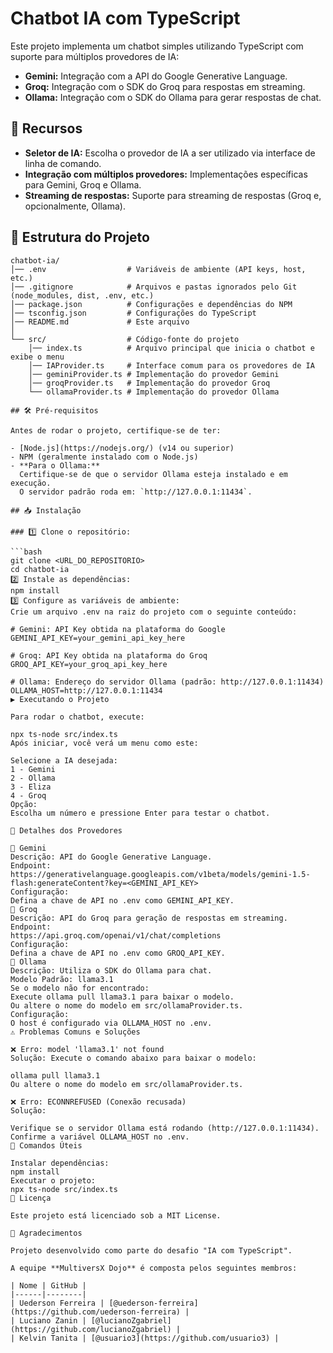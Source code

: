 # Chatbot IA com TypeScript

Este projeto implementa um chatbot simples utilizando TypeScript com suporte para múltiplos provedores de IA:

- **Gemini:** Integração com a API do Google Generative Language.
- **Groq:** Integração com o SDK do Groq para respostas em streaming.
- **Ollama:** Integração com o SDK do Ollama para gerar respostas de chat.

## 🚀 Recursos

- **Seletor de IA:** Escolha o provedor de IA a ser utilizado via interface de linha de comando.
- **Integração com múltiplos provedores:** Implementações específicas para Gemini, Groq e Ollama.
- **Streaming de respostas:** Suporte para streaming de respostas (Groq e, opcionalmente, Ollama).

## 📂 Estrutura do Projeto

```plaintext
chatbot-ia/
│── .env                  # Variáveis de ambiente (API keys, host, etc.)
│── .gitignore            # Arquivos e pastas ignorados pelo Git (node_modules, dist, .env, etc.)
│── package.json          # Configurações e dependências do NPM
│── tsconfig.json         # Configurações do TypeScript
│── README.md             # Este arquivo
│
└── src/                  # Código-fonte do projeto
    │── index.ts          # Arquivo principal que inicia o chatbot e exibe o menu
    │── IAProvider.ts     # Interface comum para os provedores de IA
    │── geminiProvider.ts # Implementação do provedor Gemini
    │── groqProvider.ts   # Implementação do provedor Groq
    └── ollamaProvider.ts # Implementação do provedor Ollama

## 🛠️ Pré-requisitos

Antes de rodar o projeto, certifique-se de ter:

- [Node.js](https://nodejs.org/) (v14 ou superior)
- NPM (geralmente instalado com o Node.js)
- **Para o Ollama:**  
  Certifique-se de que o servidor Ollama esteja instalado e em execução.  
  O servidor padrão roda em: `http://127.0.0.1:11434`.

## 📥 Instalação

### 1️⃣ Clone o repositório:

```bash
git clone <URL_DO_REPOSITORIO>
cd chatbot-ia
2️⃣ Instale as dependências:
npm install
3️⃣ Configure as variáveis de ambiente:
Crie um arquivo .env na raiz do projeto com o seguinte conteúdo:

# Gemini: API Key obtida na plataforma do Google
GEMINI_API_KEY=your_gemini_api_key_here

# Groq: API Key obtida na plataforma do Groq
GROQ_API_KEY=your_groq_api_key_here

# Ollama: Endereço do servidor Ollama (padrão: http://127.0.0.1:11434)
OLLAMA_HOST=http://127.0.0.1:11434
▶️ Executando o Projeto

Para rodar o chatbot, execute:

npx ts-node src/index.ts
Após iniciar, você verá um menu como este:

Selecione a IA desejada:
1 - Gemini
2 - Ollama
3 - Eliza
4 - Groq
Opção:
Escolha um número e pressione Enter para testar o chatbot.

🔎 Detalhes dos Provedores

🔹 Gemini
Descrição: API do Google Generative Language.
Endpoint:
https://generativelanguage.googleapis.com/v1beta/models/gemini-1.5-flash:generateContent?key=<GEMINI_API_KEY>
Configuração:
Defina a chave de API no .env como GEMINI_API_KEY.
🔹 Groq
Descrição: API do Groq para geração de respostas em streaming.
Endpoint:
https://api.groq.com/openai/v1/chat/completions
Configuração:
Defina a chave de API no .env como GROQ_API_KEY.
🔹 Ollama
Descrição: Utiliza o SDK do Ollama para chat.
Modelo Padrão: llama3.1
Se o modelo não for encontrado:
Execute ollama pull llama3.1 para baixar o modelo.
Ou altere o nome do modelo em src/ollamaProvider.ts.
Configuração:
O host é configurado via OLLAMA_HOST no .env.
⚠️ Problemas Comuns e Soluções

❌ Erro: model 'llama3.1' not found
Solução: Execute o comando abaixo para baixar o modelo:

ollama pull llama3.1
Ou altere o nome do modelo em src/ollamaProvider.ts.

❌ Erro: ECONNREFUSED (Conexão recusada)
Solução:

Verifique se o servidor Ollama está rodando (http://127.0.0.1:11434).
Confirme a variável OLLAMA_HOST no .env.
🔧 Comandos Úteis

Instalar dependências:
npm install
Executar o projeto:
npx ts-node src/index.ts
📜 Licença

Este projeto está licenciado sob a MIT License.

🙌 Agradecimentos

Projeto desenvolvido como parte do desafio "IA com TypeScript".

A equipe **MultiversX Dojo** é composta pelos seguintes membros:

| Nome | GitHub |
|------|--------|
| Uederson Ferreira | [@uederson-ferreira](https://github.com/uederson-ferreira) |
| Luciano Zanin | [@lucianoZgabriel](https://github.com/lucianoZgabriel) |
| Kelvin Tanita | [@usuario3](https://github.com/usuario3) |
